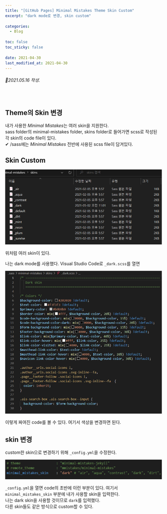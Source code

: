 ```yaml
---
title: "[GitHub Pages] Minimal Mistakes Theme Skin Custom"
excerpt: "dark mode로 변경, skin custom"

categories:
  - Blog

toc: false
toc_sticky: false

date: 2021-04-30
last_modified_at: 2021-04-30
---
```


###### 📝2021.05.16 작성.  

<br>  

## Theme의 Skin 변경  
내가 사용한 *Minimal Mistakes*는 여러 skin을 지원한다.  
sass folder의 minimal-mistakes folder, skins folder로 들어가면 scss로 작성된 각 skin의 code file이 있다.  
✔ /sass에는 *Minimal Mistakes* 전반에 사용된 scss file이 담겨있다.  

## Skin Custom  
<img src="/assets/images/21043001/skins.png" width="600">  

위처럼 여러 skin이 있다.  

나는 dark mode를 사용했다. Visual Studio Code로 `_dark.scss`를 열면  

<img src="/assets/images/21043001/dark.png" width="550">  

이렇게 짜여진 code를 볼 수 있다. 여기서 색상을 변경하면 된다.  

## skin 변경  
custom한 skin으로 변경하기 위해 `_config.yml`을 수정한다.  

<img src="/assets/images/21043001/skinchange.png" width="550">  

`_config.yml`을 열면 code의 초반에 이런 부분이 있다. 여기서 `minimal_mistakes_skin` 부분에 내가 사용할 skin을 입력한다.  
나는 dark skin을 사용할 것이므로 `dark`를 입력했다.  
다른 skin들도 같은 방식으로 custom할 수 있다.  